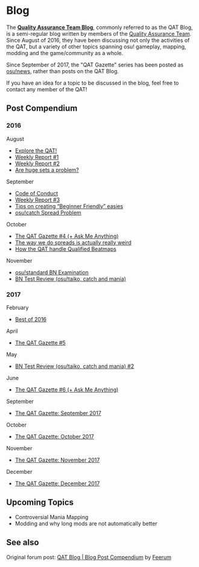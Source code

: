 # Blog

The **[Quality Assurance Team Blog](http://osuqat.tumblr.com)**, commonly referred to as the QAT Blog, is a semi-regular blog written by members of the [Quality Assurance Team](/wiki/People/Quality_Assurance_Team). Since August of 2016, they have been discussing not only the activities of the QAT, but a variety of other topics spanning osu! gameplay, mapping, modding and the game/community as a whole.

Since September of 2017, the "QAT Gazette" series has been posted as [osu!news](https://osu.ppy.sh/home/news), rather than posts on the QAT Blog.

If you have an idea for a topic to be discussed in the blog, feel free to contact any member of the QAT!

## Post Compendium

### 2016

August

- [Explore the QAT!](http://osuqat.tumblr.com/post/148493430910/explore-the-qat)
- [Weekly Report #1](http://osuqat.tumblr.com/post/148998065655/weekly-report-1)
- [Weekly Report #2](http://osuqat.tumblr.com/post/149339716305/weekly-report-2)
- [Are huge sets a problem?](http://osuqat.tumblr.com/post/149506493485/are-huge-sets-a-problem)

September

- [Code of Conduct](http://osuqat.tumblr.com/post/149777211965/code-of-conduct)
- [Weekly Report #3](http://osuqat.tumblr.com/post/150075576015/weekly-report-3)
- [Tips on creating “Beginner Friendly” easies](http://osuqat.tumblr.com/post/150197939840/tips-on-creating-beginner-friendly-easies)
- [osu!catch Spread Problem](http://osuqat.tumblr.com/post/150614301470/osucatch-spread-problem)

October

- [The QAT Gazette #4 (+ Ask Me Anything)](http://osuqat.tumblr.com/post/151525615445/the-qat-gazette-4)
- [The way we do spreads is actually really weird](http://osuqat.tumblr.com/post/151834390075/the-way-we-do-spreads-is-actually-really-weird)
- [How the QAT handle Qualified Beatmaps](http://osuqat.tumblr.com/post/152196956290/how-the-qat-handle-qualified-beatmaps)

November

- [osu!standard BN Examination](http://osuqat.tumblr.com/post/152896720720/osustandard-bn-examination)
- [BN Test Review (osu!taiko, catch and mania)](http://osuqat.tumblr.com/post/153726142390/bn-test-review-osutaiko-catch-and-mania)

### 2017

February

- [Best of 2016](http://osuqat.tumblr.com/post/157575479410/best-of-2016)

April

- [The QAT Gazette #5](http://osuqat.tumblr.com/post/159522014380/the-qat-gazette-5)

May

- [BN Test Review (osu!taiko, catch and mania) #2](http://osuqat.tumblr.com/post/160532419785/bn-test-review-2)

June

- [The QAT Gazette #6 (+ Ask Me Anything)](http://osuqat.tumblr.com/post/161544954160/the-qat-gazette-6)

September

- [The QAT Gazette: September 2017](https://osu.ppy.sh/home/news/2017-09-07-qat-gazette-september-2017)

October

- [The QAT Gazette: October 2017](https://osu.ppy.sh/home/news/2017-10-16-qat-gazette-october-2017)

November

- [The QAT Gazette: November 2017](https://osu.ppy.sh/home/news/2017-11-14-qat-gazette-november-2017)

December

- [The QAT Gazette: December 2017](https://osu.ppy.sh/home/news/2017-12-13-qat-gazette-december-2017)

## Upcoming Topics

- Controversial Mania Mapping
- Modding and why long mods are not automatically better

## See also

Original forum post: [QAT Blog | Blog Post Compendium](https://osu.ppy.sh/community/forums/topics/578437) by [Feerum](https://osu.ppy.sh/users/4815717)